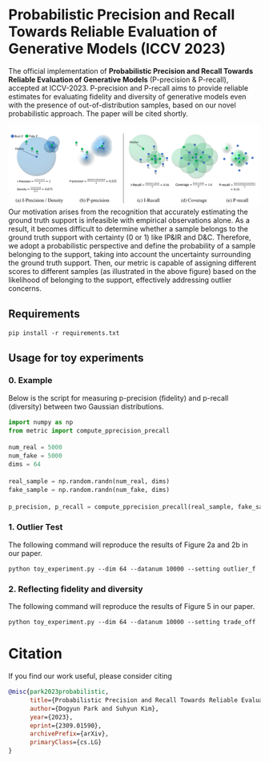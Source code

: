 # Probabilistic Precision and Recall Towards Reliable Evaluation of Generative Models (ICCV 2023)
The official implementation of **Probabilistic Precision and Recall Towards Reliable Evaluation of Generative Models** (P-precision & P-recall), accepted at ICCV-2023.
P-precision and P-recall aims to provide reliable estimates for evaluating fidelity and diversity of generative models even with the presence of out-of-distribution samples, based on our novel probabilistic approach.
The paper will be cited shortly.

![figure/image2.png](figure/image2.png)
Our motivation arises from the recognition that accurately estimating the ground truth support is infeasible with empirical observations alone. As a result, it becomes difficult to determine whether a sample belongs to the ground truth support with certainty (0 or 1) like IP&IR and D&C. Therefore, we adopt a probabilistic perspective and define the probability of a sample belonging to the support, taking into account the uncertainty surrounding the ground truth support. Then, our metric is capable of assigning different scores to different samples (as illustrated in the above figure) based on the likelihood of belonging to the support, effectively addressing outlier concerns.

## Requirements
```
pip install -r requirements.txt
```

## Usage for toy experiments

### 0. Example
Below is the script for measuring p-precision (fidelity) and p-recall (diversity) between two Gaussian distributions.
```python
import numpy as np
from metric import compute_pprecision_precall

num_real = 5000
num_fake = 5000
dims = 64

real_sample = np.random.randn(num_real, dims)
fake_sample = np.random.randn(num_fake, dims)

p_precision, p_recall = compute_pprecision_precall(real_sample, fake_sample)
```

### 1. Outlier Test
The following command will reproduce the results of Figure 2a and 2b in our paper.  
```
python toy_experiment.py --dim 64 --datanum 10000 --setting outlier_f
```

### 2. Reflecting fidelity and diversity
The following command will reproduce the results of Figure 5 in our paper.
```
python toy_experiment.py --dim 64 --datanum 10000 --setting trade_off
```

# Citation
If you find our work useful, please consider citing

```bibtex
@misc{park2023probabilistic,
      title={Probabilistic Precision and Recall Towards Reliable Evaluation of Generative Models}, 
      author={Dogyun Park and Suhyun Kim},
      year={2023},
      eprint={2309.01590},
      archivePrefix={arXiv},
      primaryClass={cs.LG}
}
```
